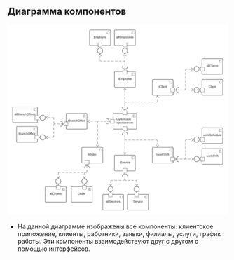 ## Диаграмма компонентов

![Диаграмма](diagrams/component.png)
+ На данной диаграмме изображены все компоненты: клиентское приложение, клиенты, работники, заявки, филиалы, услуги, график работы. 
Эти компоненты взаимодействуют друг с другом с помощью интерфейсов.
